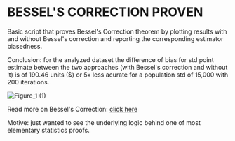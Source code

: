 # BESSEL'S CORRECTION PROVEN

<p> Basic script that proves Bessel's Correction theorem by plotting results with and without Bessel's correction and reporting the corresponding estimator biasedness. </p>

<p> Conclusion: for the analyzed dataset the difference of bias for std point estimate between the two approaches (with Bessel's correction and without it) is of 190.46 units ($) or 5x less acurate for a population std of 15,000 with 200 iterations.</p>

![Figure_1 (1)](https://github.com/javidsegura/bessels_correction_proof/assets/129964070/c325aa5d-f32c-4f0c-93b8-c00220af0486)

<p>
<p> Read more on Bessel's Correction: <a href= "https://en.wikipedia.org/wiki/Bessel%27s_correction"> click here </a> </p>
<p> Motive: just wanted to see the underlying logic behind one of most elementary statistics proofs. </p>
